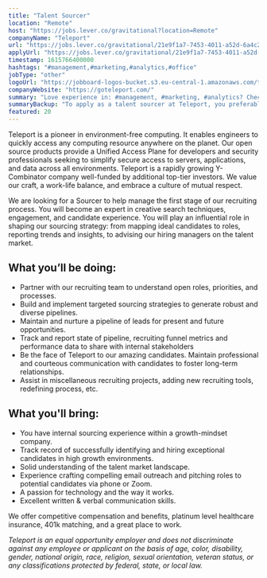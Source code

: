 ```yaml
---
title: "Talent Sourcer"
location: "Remote"
host: "https://jobs.lever.co/gravitational?location=Remote"
companyName: "Teleport"
url: "https://jobs.lever.co/gravitational/21e9f1a7-7453-4011-a52d-6a4c2957a579"
applyUrl: "https://jobs.lever.co/gravitational/21e9f1a7-7453-4011-a52d-6a4c2957a579/apply"
timestamp: 1615766400000
hashtags: "#management,#marketing,#analytics,#office"
jobType: "other"
logoUrl: "https://jobboard-logos-bucket.s3.eu-central-1.amazonaws.com/teleport"
companyWebsite: "https://goteleport.com/"
summary: "Love experience in: #management, #marketing, #analytics? Check out this job post!"
summaryBackup: "To apply as a talent sourcer at Teleport, you preferably need to have some knowledge of: #management, #marketing, #analytics."
featured: 20
---
```


Teleport is a pioneer in environment-free computing. It enables engineers to quickly access any computing resource anywhere on the planet. Our open source products provide a Unified Access Plane for developers and security professionals seeking to simplify secure access to servers, applications, and data across all environments. Teleport is a rapidly growing Y-Combinator company well-funded by additional top-tier investors. We value our craft, a work-life balance, and embrace a culture of mutual respect.

We are looking for a Sourcer to help manage the first stage of our recruiting process. You will become an expert in creative search techniques, engagement, and candidate experience. You will play an influential role in shaping our sourcing strategy: from mapping ideal candidates to roles, reporting trends and insights, to advising our hiring managers on the talent market.

## What you’ll be doing:

*   Partner with our recruiting team to understand open roles, priorities, and processes.
*   Build and implement targeted sourcing strategies to generate robust and diverse pipelines.
*   Maintain and nurture a pipeline of leads for present and future opportunities.
*   Track and report state of pipeline, recruiting funnel metrics and performance data to share with internal stakeholders
*   Be the face of Teleport to our amazing candidates. Maintain professional and courteous communication with candidates to foster long-term relationships.
*   Assist in miscellaneous recruiting projects, adding new recruiting tools, redefining process, etc.

## What you'll bring:

*   You have internal sourcing experience within a growth-mindset company.
*   Track record of successfully identifying and hiring exceptional candidates in high growth environments.
*   Solid understanding of the talent market landscape.
*   Experience crafting compelling email outreach and pitching roles to potential candidates via phone or Zoom.
*   A passion for technology and the way it works.
*   Excellent written & verbal communication skills.

We offer competitive compensation and benefits, platinum level healthcare insurance, 401k matching, and a great place to work.

_Teleport is an equal opportunity employer and does not discriminate against any employee or applicant on the basis of age, color, disability, gender, national origin, race, religion, sexual orientation, veteran status, or any classifications protected by federal, state, or local law._
